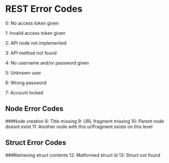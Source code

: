 REST Error Codes
================

0: No access token given

1: Invalid access token given

2: API node not implemented

3: API method not found

4: No username and/or password given

5: Unknown user

6: Wrong password

7: Account locked


Node Error Codes
----------------

###Node creation
8: Title missing
9: URL fragment missing
10: Parent node doesnt exist
11: Another node with this urlFragment exists on this level


Struct Error Codes
------------------
###Retrieving struct contents
12: Malformed struct id
13: Struct not found